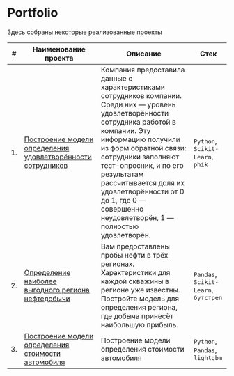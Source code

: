 # Portfolio

Здесь собраны некоторые реализованные проекты

|#|Наименование проекта|Описание|Стек|
|---|---|---|---|
|1.|[Построение модели определения удовлетворённости сотрудников](./ProjectEmployee)|Компания предоставила данные с характеристиками сотрудников компании. Среди них — уровень удовлетворённости сотрудника работой в компании. Эту информацию получили из форм обратной связи: сотрудники заполняют тест-опросник, и по его результатам рассчитывается доля их удовлетворённости от 0 до 1, где 0 — совершенно неудовлетворён, 1 — полностью удовлетворён.|`Python`, `Scikit-Learn`, `phik`|
|2.|[Определение наиболее выгодного региона нефтедобычи](./ProjectNeft)|Вам предоставлены пробы нефти в трёх регионах. Характеристики для каждой скважины в регионе уже известны. Постройте модель для определения региона, где добыча принесёт наибольшую прибыль.|`Pandas`, `Scikit-Learn`, `бутстреп`|
|3.|[Построение модели определения стоимости автомобиля](./ProjectCar)|Построение модели определения стоимости автомобиля|`Python`, `Pandas`, `lightgbm`|
